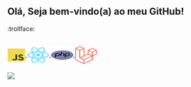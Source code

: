 ##  Olá,  Seja bem-vindo(a) ao meu GitHub!
:trollface:
<div>
  <a href="https://beacons.ai/victorbrasileiro">
</div>
  
  <div style="display: inline_block">
    <br>  
    <img align="center" alt="Victor-Javascript" height="30" width="40" src="https://raw.githubusercontent.com/devicons/devicon/master/icons/javascript/javascript-original.svg">
    <img align="center" alt="Victor-React" height="40" width="50" src="https://raw.githubusercontent.com/devicons/devicon/master/icons/react/react-original.svg">
    <img align="center" alt="Victor-PHP" height="40" width="50" src="https://raw.githubusercontent.com/devicons/devicon/master/icons/php/php-original.svg">  
    <img align="center" alt="Victor-Laravel" height="40" width="50" src="https://raw.githubusercontent.com/devicons/devicon/master/icons/laravel/laravel-original.svg">
  </div>
  
  <div style="display: inline_block">
    <br>
      <a href="https://www.linkedin.com/in/victorbrasileiroo/" target="_blank">
        <img align="center" height="50em" src="https://img.shields.io/badge/-LinkedIn-%230077B5?style=for-the-    badge&logo=linkedin&logoColor=white" target="_blank">
      </a>
  </div>

